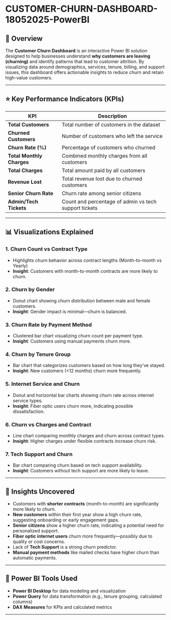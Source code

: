 # CUSTOMER-CHURN-DASHBOARD-18052025-PowerBI

## 📌 Overview

The **Customer Churn Dashboard** is an interactive Power BI solution designed to help businesses understand **why customers are leaving (churning)** and identify patterns that lead to customer attrition. By visualizing data around demographics, services, tenure, billing, and support issues, this dashboard offers actionable insights to reduce churn and retain high-value customers.


---

## ⭐ Key Performance Indicators (KPIs)

| KPI                      | Description |
|--------------------------|-------------|
| **Total Customers**      | Total number of customers in the dataset |
| **Churned Customers**    | Number of customers who left the service |
| **Churn Rate (%)**       | Percentage of customers who churned |
| **Total Monthly Charges**| Combined monthly charges from all customers |
| **Total Charges**        | Total amount paid by all customers |
| **Revenue Lost**         | Total revenue lost due to churned customers |
| **Senior Churn Rate**    | Churn rate among senior citizens |
| **Admin/Tech Tickets**   | Count and percentage of admin vs tech support tickets |

---

## 📊 Visualizations Explained

### 1. **Churn Count vs Contract Type**
   - Highlights churn behavior across contract lengths (Month-to-month vs Yearly)
   - **Insight**: Customers with month-to-month contracts are more likely to churn.

### 2. **Churn by Gender**
   - Donut chart showing churn distribution between male and female customers.
   - **Insight**: Gender impact is minimal—churn is balanced.

### 3. **Churn Rate by Payment Method**
   - Clustered bar chart visualizing churn count per payment type.
   - **Insight**: Customers using manual payments churn more.

### 4. **Churn by Tenure Group**
   - Bar chart that categorizes customers based on how long they've stayed.
   - **Insight**: New customers (<12 months) churn more frequently.

### 5. **Internet Service and Churn**
   - Donut and horizontal bar charts showing churn rate across internet service types.
   - **Insight**: Fiber optic users churn more, indicating possible dissatisfaction.

### 6. **Churn vs Charges and Contract**
   - Line chart comparing monthly charges and churn across contract types.
   - **Insight**: Higher charges under flexible contracts increase churn risk.

### 7. **Tech Support and Churn**
   - Bar chart comparing churn based on tech support availability.
   - **Insight**: Customers without tech support are more likely to leave.

---

## 🧠 Insights Uncovered

- Customers with **shorter contracts** (month-to-month) are significantly more likely to churn.
- **New customers** within their first year show a high churn rate, suggesting onboarding or early engagement gaps.
- **Senior citizens** show a higher churn rate, indicating a potential need for personalized support.
- **Fiber optic internet users** churn more frequently—possibly due to quality or cost concerns.
- Lack of **Tech Support** is a strong churn predictor.
- **Manual payment methods** like mailed checks have higher churn than automatic payments.

---

## 🔧 Power BI Tools Used

- **Power BI Desktop** for data modeling and visualization
- **Power Query** for data transformation (e.g., tenure grouping, calculated columns)
- **DAX Measures** for KPIs and calculated metrics

---
